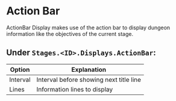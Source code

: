 # Action Bar

ActionBar Display makes use of the action bar to display dungeon information like the objectives of the current stage.

## Under `Stages.<ID>.Displays.ActionBar`:

| Option   | Explanation                             |
| -------- | --------------------------------------- |
| Interval | Interval before showing next title line |
| Lines    | Information lines to display            |

